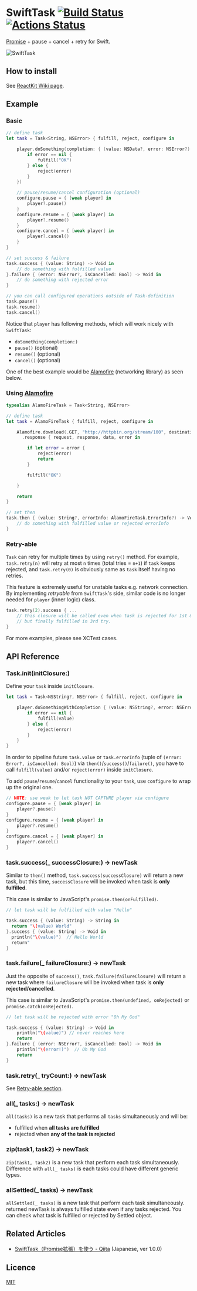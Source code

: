 SwiftTask [![Build Status](https://app.bitrise.io/app/bebdd8c1213f827d/status.svg?token=xjEXJmfCmIES4UDUSc86lA)](https://app.bitrise.io/app/bebdd8c1213f827d)
[![Actions Status](https://github.com/r-plus/SwiftTask/workflows/CI/badge.svg)](https://github.com/r-plus/SwiftTask/actions)
=========

[Promise](http://www.html5rocks.com/en/tutorials/es6/promises/) + pause + cancel + retry for Swift.

![SwiftTask](Screenshots/diagram.png)


## How to install

See [ReactKit Wiki page](https://github.com/ReactKit/ReactKit/wiki/How-to-install).


## Example

### Basic

```swift
// define task
let task = Task<String, NSError> { fulfill, reject, configure in

    player.doSomething(completion: { (value: NSData?, error: NSError?) in
        if error == nil {
            fulfill("OK")
        } else {
            reject(error)
        }
    })

    // pause/resume/cancel configuration (optional)
    configure.pause = { [weak player] in
        player?.pause()
    }
    configure.resume = { [weak player] in
        player?.resume()
    }
    configure.cancel = { [weak player] in
        player?.cancel()
    }
}

// set success & failure
task.success { (value: String) -> Void in
    // do something with fulfilled value
}.failure { (error: NSError?, isCancelled: Bool) -> Void in
    // do something with rejected error
}

// you can call configured operations outside of Task-definition
task.pause()
task.resume()
task.cancel()
```

Notice that `player` has following methods, which will work nicely with `SwiftTask`:

- `doSomething(completion:)`
- `pause()` (optional)
- `resume()` (optional)
- `cancel()` (optional)

One of the best example would be [Alamofire](https://github.com/Alamofire/Alamofire) (networking library)
 as seen below.

### Using [Alamofire](https://github.com/Alamofire/Alamofire)

```swift
typealias AlamoFireTask = Task<String, NSError>

// define task
let task = AlamoFireTask { fulfill, reject, configure in

    Alamofire.download(.GET, "http://httpbin.org/stream/100", destination: somewhere)
      .response { request, response, data, error in

        if let error = error {
            reject(error)
            return
        }

        fulfill("OK")

    }

    return
}

// set then
task.then { (value: String?, errorInfo: AlamoFireTask.ErrorInfo?) -> Void in
    // do something with fulfilled value or rejected errorInfo
}
```

### Retry-able

`Task` can retry for multiple times by using `retry()` method.
For example, `task.retry(n)` will retry at most `n` times (total tries = `n+1`) if `task` keeps rejected, and `task.retry(0)` is obviously same as `task` itself having no retries.

This feature is extremely useful for unstable tasks e.g. network connection.
By implementing *retryable* from `SwiftTask`'s side, similar code is no longer needed for `player` (inner logic) class.

```swift
task.retry(2).success { ...
    // this closure will be called even when task is rejected for 1st & 2nd try
    // but finally fulfilled in 3rd try.
}
```

For more examples, please see XCTest cases.


## API Reference

### Task.init(initClosure:)

Define your `task` inside `initClosure`.

```swift
let task = Task<NSString?, NSError> { fulfill, reject, configure in

    player.doSomethingWithCompletion { (value: NSString?, error: NSError?) in
        if error == nil {
            fulfill(value)
        } else {
            reject(error)
        }
    }
}
```

In order to pipeline future `task.value` or `task.errorInfo` (tuple of `(error: Error?, isCancelled: Bool)`) via `then()`/`success()`/`failure()`, you have to call `fulfill(value)` and/or `reject(error)` inside `initClosure`.

To add `pause`/`resume`/`cancel` functionality to your `task`, use `configure` to wrap up the original one.

```swift
// NOTE: use weak to let task NOT CAPTURE player via configure
configure.pause = { [weak player] in
    player?.pause()
}
configure.resume = { [weak player] in
    player?.resume()
}
configure.cancel = { [weak player] in
    player?.cancel()
}
```

### task.success(_ successClosure:) -> newTask

Similar to `then()` method, `task.success(successClosure)` will return a new task, but this time, `successClosure` will be invoked when task is **only fulfilled**.

This case is similar to JavaScript's `promise.then(onFulfilled)`.

```swift
// let task will be fulfilled with value "Hello"

task.success { (value: String) -> String in
  return "\(value) World"
}.success { (value: String) -> Void in
  println("\(value)")  // Hello World
  return"
}
```

### task.failure(_ failureClosure:) -> newTask

Just the opposite of `success()`, `task.failure(failureClosure)` will return a new task where `failureClosure` will be invoked when task is **only rejected/cancelled**.

This case is similar to JavaScript's `promise.then(undefined, onRejected)` or `promise.catch(onRejected)`.

```swift
// let task will be rejected with error "Oh My God"

task.success { (value: String) -> Void in
    println("\(value)") // never reaches here
    return
}.failure { (error: NSError?, isCancelled: Bool) -> Void in
    println("\(error!)")  // Oh My God
    return
}
```

### task.retry(_ tryCount:) -> newTask

See [Retry-able section](#retry-able).

### all(_ tasks:) -> newTask

`all(tasks)` is a new task that performs all `tasks` simultaneously and will be:

- fulfilled when **all tasks are fulfilled**
- rejected when **any of the task is rejected**

### zip(task1, task2) -> newTask

`zip(task1, task2)` is a new task that perform each task simultaneously. Difference with `all(_ tasks)` is each tasks could have different generic types.

### allSettled(_ tasks) -> newTask

`allSettled(_ tasks)` is a new task that perform each task simultaneously. returned newTask is always fulfilled state even if any tasks rejected. You can check what task is fulfilled or rejected by Settled object.

## Related Articles

- [SwiftTask（Promise拡張）を使う - Qiita](http://qiita.com/inamiy/items/0756339aee35849384c3) (Japanese, ver 1.0.0)


## Licence

[MIT](LICENSE)
